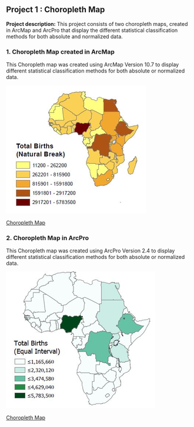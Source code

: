 ## Project 1 : Choropleth Map 

**Project description:** This project consists of two choropleth maps, created in ArcMap and ArcPro that display the different statistical classification methods for both absolute and normalized data. 

### 1. Choropleth Map created in ArcMap

This Choropleth map was created using ArcMap Version 10.7 to display different statistical classification methods for both absolute or normalized data. 

<img src="images/choro_arcmap.JPG?raw=true"/>

[Choropleth Map](/pdf/LeahStaub_Choropleth_am.pdf)

### 2. Choropleth Map in ArcPro 

This Choropleth map was created using ArcPro Version 2.4 to display different statistical classification methods for both absolute or normalized data. 

<img src="images/choropleth.jpg?raw=true"/>

[Choropleth Map](/pdf/LeahStaub_Choropleth_ap.pdf)

